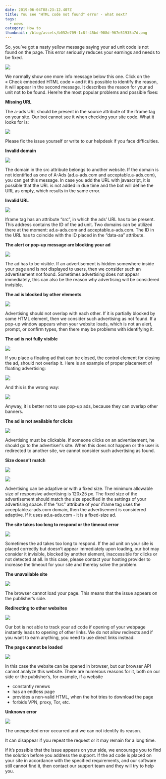 ```yaml
---
date: 2019-06-04T08:23:12.407Z
title: You see "HTML code not found" error - what next?
tags:
  - news
category: How to
thumbnail: /blog/assets/b052e709-1c8f-45bd-908d-967e51935a7d.png
---
```

So, you’ve got a nasty yellow message saying your ad unit code is not found on the page. This error seriously reduces your earnings and needs to be fixed. 

![](/blog/assets/15c025d7-4369-4710-8c43-d4c952ce073a.jpeg)

We normally show one more info message below this one. Click on the « Check embedded HTML code » and it it’s possible to identify the reason, it will appear in the second message. It describes the reason for your ad unit not to be found. Here’re the most popular problems and possible fixes:

**Missing URL**

The a-ads URL should be present in the source attribute of the iframe tag on your site. Our bot cannot see it when checking your site code. What it looks for is:

![](/blog/assets/6c742044-92d2-4300-9a3f-a9d74bf605e2.jpeg)

 Please fix the issue yourself or write to our helpdesk if you face difficulties.

**Invalid domain**

![](/blog/assets/6e0c068f-2dbb-4310-8bd4-b5650e71060c.jpeg)

The domain in the src attribute belongs to another website. If the domain is not identified as one of A-Ads (ad.a-ads.com and acceptable.a-ads.com), you can get this message. In case you add the URL with javascript, it is possible that the URL is not added in due time and the bot will define the URL as empty, which results in the same error.

**Invalid URL**

![](/blog/assets/3aea5d01-9b1e-4840-96b3-f7075f4ec1e3.jpeg)

Iframe tag has an attribute “src”, in which the ads’ URL has to be present. This address contains the ID of the ad unit. Two domains can be utilized there at the moment: ad.a-ads.com and acceptable.a-ads.com. The ID in the URL has to coincide with the ID placed in the “data-aa” attribute.

**The alert or pop-up message are blocking your ad**

![](/blog/assets/19e3b5b0-ecd9-450a-8cda-3492513a3eb9.jpeg)

The ad has to be visible. If an advertisement is hidden somewhere inside your page and is not displayed to users, then we consider such an advertisement not found. Sometimes advertising does not appear immediately, this can also be the reason why advertising will be considered invisible.

**The ad is blocked by other elements**

![](/blog/assets/5e175144-feed-45a6-a821-7130360a514c.jpeg)

Advertising should not overlap with each other. If it is partially blocked by some HTML element, then we consider such advertising as not found. If a pop-up window appears when your website loads, which is not an alert, prompt, or confirm types, then there may be problems with identifying it.

**The ad is not fully visible**

![](/blog/assets/c19fe45c-ef27-4831-b131-648ffee5c453.jpeg)

If you place a floating ad that can be closed, the control element for closing the ad, should not overlap it. Here is an example of proper placement of floating advertising: 

![](/blog/assets/97069c55-e2b8-4184-8e34-347468684f9d.jpeg)

And this is the wrong way: 

![](/blog/assets/cd6ae4bf-6e95-4fc8-a2c5-6598aace5e80.jpeg)

Anyway, it is better not to use pop-up ads, because they can overlap other banners.

**The ad is not available for clicks**

![](/blog/assets/2e8f314a-49ed-447e-a069-0546347f010d.jpeg)

Advertising must be clickable. If someone clicks on an advertisement, he should go to the advertiser's site. When this does not happen or the user is redirected to another site, we cannot consider such advertising as found.

**Size doesn’t match**

![](/blog/assets/145fb995-cb0f-4725-b7cb-061f222e5885.jpeg)

![](/blog/assets/9098201a-1076-4acf-8af6-00cd2239ea75.jpeg)

Advertising can be adaptive or with a fixed size. The minimum allowable size of responsive advertising is 120x25 px. The fixed size of the advertisement should match the size specified in the settings of your advertising space. If the “src” attribute of your iframe tag uses the acceptable.a-ads.com domain, then the advertisement is considered adaptive. If it uses ad.a-ads.com - it is a fixed-size ad.

**The site takes too long to respond or the timeout error**

![](/blog/assets/232a78d6-f480-4c2a-9b61-eb40ecaab1a4.jpeg)

Sometimes the ad takes too long to respond. If the ad unit on your site is placed correctly but doesn’t appear immediately upon loading, our bot may consider it invisible, blocked by another element, inaccessible for clicks or not detected at all. In this case, please contact your hosting provider to increase the timeout for your site and thereby solve the problem.

**The unavailable site**

![](/blog/assets/5af669c8-fbfb-426e-bb7a-621b16b7925f.jpeg)

The browser cannot load your page. This means that the issue appears on the publisher’s side. 

**Redirecting to other websites**

![](/blog/assets/373969a7-4d6b-4b73-831d-81ceee406640.jpeg)

Our bot is not able to track your ad code if opening of your webpage instantly leads to opening of other links. We do not allow redirects and if you want to earn anything, you need to use direct links instead.

**The page cannot be loaded**

![](/blog/assets/c4e47f59-aa12-4f12-b1b6-165029871b70.jpeg)

In this case the website can be opened in browser, but our browser API cannot analyze this website. There are numerous reasons for it, both on our side or the publisher’s, for example, if a website

* constantly renews
* has an endless page
* provides a non-valid HTML, when the hot tries to download the page
* forbids VPN, proxy, Tor, etc.

**Unknown error**

![](/blog/assets/07dfcb2d-29d9-43fc-8942-2b59fb4c47a0.jpeg)

The unexpected error occurred and we can not identify its reason.

It can disappear if you repeat the request or it may remain for a long time.

If it’s possible that the issue appears on your side, we encourage you to find the solution before you address the support. If the ad code is placed on your site in accordance with the specified requirements, and our software still cannot find it, then contact our support team and they will try to help you.

